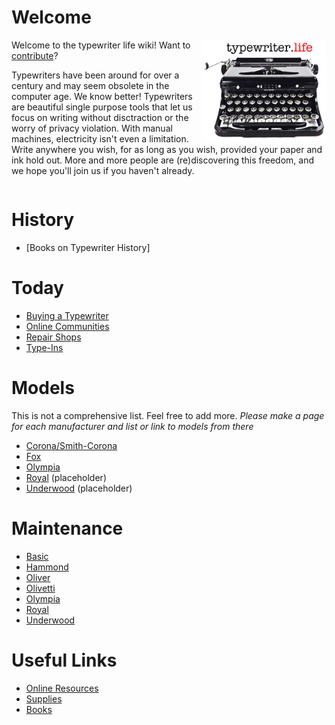 <!-- TITLE: Typewriter Life -->
<!-- SUBTITLE: A community maintained typewriter wiki -->

# Welcome
<img src="/uploads/wiki/typewriter-life.jpg" width="200" alt="Typewriter Life" align="right" />

Welcome to the typewriter life wiki!  Want to [contribute](contribute)?

Typewriters have been around for over a century and may seem obsolete in the computer age. We know better! Typewriters are beautiful single purpose tools that let us focus on writing without disctraction or the worry of privacy violation. With manual machines, electricity isn't even a limitation. Write anywhere you wish, for as long as you wish, provided your paper and ink hold out. More and more people are (re)discovering this freedom, and we hope you'll join us if you haven't already.

<div style="clear: right"></div>

# History
* [Books on Typewriter History]
# Today
* [Buying a Typewriter](/today/buy)
* [Online Communities](/today/community)
* [Repair Shops](/today/shops)
* [Type-Ins](/today/typein)

# Models
This is not a comprehensive list. Feel free to add more.
*Please make a page for each manufacturer and list or link to models from there*

* [Corona/Smith-Corona](/models/Corona)
* [Fox](/models/fox)
* [Olympia](/models/olympia)
* [Royal](/models/royal) (placeholder)
* [Underwood](/models/underwood) (placeholder)

# Maintenance
* [Basic](/maintenance/basic)
* [Hammond](/maintenance/hammond)
* [Oliver](/maintenance/oliver)
* [Olivetti](/maintenance/olivetti)
* [Olympia](/maintenance/olympia)
* [Royal](/maintenance/royal)
* [Underwood](/maintenance/underwood)
# Useful Links
* [Online Resources](/useful-links/resources)
* [Supplies](/useful-links/supplies)
* [Books](/useful-links/books)